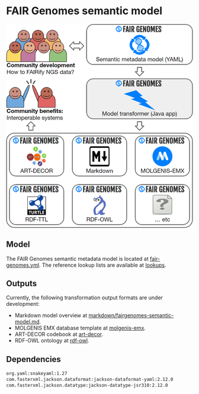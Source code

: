 # FAIR Genomes semantic model

![FAIR Genomes NGS FAIRification flow](img/fg-ngs-fairification-flow.png)

## Model

The FAIR Genomes semantic metadata model is located at [fair-genomes.yml](fair-genomes.yml). The reference lookup lists are available at [lookups](lookups).

## Outputs

Currently, the following transformation output formats are under development:
- Markdown model overview at [markdown/fairgenomes-semantic-model.md](transformation-output/markdown/fairgenomes-semantic-model.md).
- MOLGENIS EMX database template at [molgenis-emx](transformation-output/molgenis-emx).
- ART-DECOR codebook at [art-decor](transformation-output/art-decor).
- RDF-OWL ontology at [rdf-owl](transformation-output/rdf-owl/fair-genomes.owl).

## Dependencies
```
org.yaml:snakeyaml:1.27
com.fasterxml.jackson.dataformat:jackson-dataformat-yaml:2.12.0
com.fasterxml.jackson.datatype:jackson-datatype-jsr310:2.12.0
```
